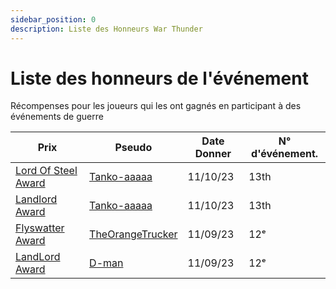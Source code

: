 ```yaml
---
sidebar_position: 0
description: Liste des Honneurs War Thunder
---
```


# Liste des honneurs de l'événement
Récompenses pour les joueurs qui les ont gagnés en participant à des événements de guerre

| Prix                                | Pseudo                                                           | Date Donner | N° d'événement. |
| ----------------------------------- | ---------------------------------------------------------------- | ----------- | --------------- |
| [Lord Of Steel Award](./awardslist) | [Tanko-aaaaa](https://trickys.gg/profile/76561198296311977)      | 11/10/23    | 13th            |
| [Landlord Award](./awardslist)      | [Tanko-aaaaa](https://trickys.gg/profile/76561198296311977)      | 11/10/23    | 13th            |
| [Flyswatter Award](./awardslist)    | [TheOrangeTrucker](https://trickys.gg/profile/76561199226438120) | 11/09/23    | 12ᵉ             |
| [LandLord Award](./awardslist)      | [D-man](https://trickys.gg/profile/76561199229578269)            | 11/09/23    | 12ᵉ             |
